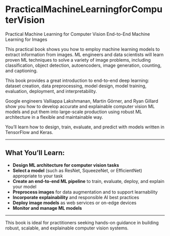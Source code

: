 # PracticalMachineLearningforComputerVision
Practical Machine  Learning for  Computer Vision End-to-End Machine Learning for Images

This practical book shows you how to employ machine learning models to extract information from images. ML engineers and data scientists will learn proven ML techniques to solve a variety of image problems, including classification, object detection, autoencoders, image generation, counting, and captioning. 

This book provides a great introduction to end-to-end deep learning: dataset creation, data preprocessing, model design, model training, evaluation, deployment, and interpretability.

Google engineers Valliappa Lakshmanan, Martin Görner, and Ryan Gillard show you how to develop accurate and explainable computer vision ML models and put them into large-scale production using robust ML architecture in a flexible and maintainable way. 

You’ll learn how to design, train, evaluate, and predict with models written in TensorFlow and Keras.

---

## What You’ll Learn:

- **Design ML architecture for computer vision tasks**
- **Select a model** (such as ResNet, SqueezeNet, or EfficientNet) appropriate to your task
- **Create an end-to-end ML pipeline** to train, evaluate, deploy, and explain your model
- **Preprocess images** for data augmentation and to support learnability
- **Incorporate explainability** and responsible AI best practices
- **Deploy image models** as web services or on-edge devices
- **Monitor and manage ML models**

---

This book is ideal for practitioners seeking hands-on guidance in building robust, scalable, and explainable computer vision systems.
